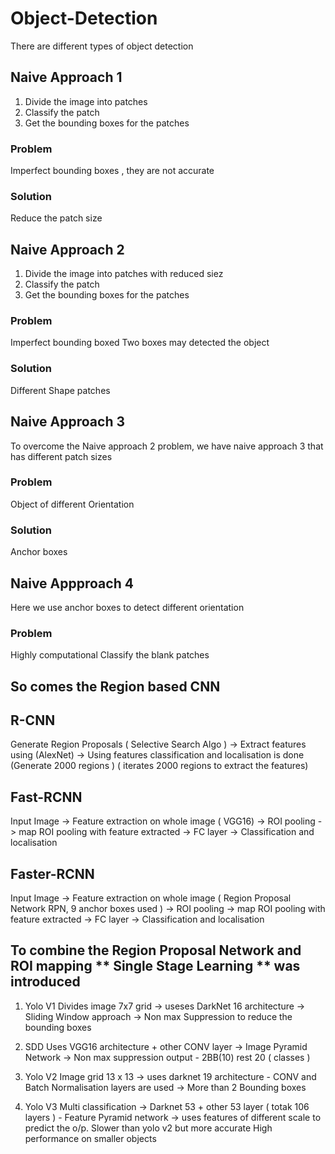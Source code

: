 # Object-Detection

There are different types of object detection 

## Naive Approach 1 
1. Divide the image into patches 
2. Classify the patch 
3. Get the bounding boxes for the patches 

  ### Problem 
  Imperfect bounding boxes , they are not accurate
  ### Solution 
  Reduce the patch size
  
## Naive Approach 2 
1. Divide the image into patches with reduced siez 
2. Classify the patch 
3. Get the bounding boxes for the patches 

### Problem
Imperfect bounding boxed 
Two boxes may detected the object
### Solution
Different Shape patches 

## Naive Approach 3 

To overcome the Naive approach 2 problem, we have naive approach 3 that has different patch sizes 

### Problem 
Object of different Orientation 
### Solution 
Anchor boxes 


## Naive Appproach 4

Here we use anchor boxes to detect different orientation 

### Problem 
Highly computational 
Classify the blank patches



## So comes the Region based CNN
## R-CNN

 Generate Region Proposals ( Selective Search Algo ) -> Extract features using (AlexNet) -> Using features classification and localisation is done
 (Generate 2000 regions )                                ( iterates 2000 regions to 
                                                            extract the features)

## Fast-RCNN 

Input Image -> Feature extraction on whole image ( VGG16) -> ROI pooling -> map ROI pooling with feature extracted -> FC layer -> Classification and localisation 

## Faster-RCNN
Input Image -> Feature extraction on whole image ( Region Proposal Network RPN, 9 anchor boxes used ) -> ROI pooling -> map ROI pooling with feature extracted -> FC layer -> Classification and localisation 



## To combine the Region Proposal Network and ROI mapping  ** Single Stage Learning ** was introduced 
1) Yolo V1 
   Divides image 7x7 grid -> useses DarkNet 16 architecture -> Sliding Window approach -> Non max Suppression to reduce the bounding boxes 
  
2) SDD 
   Uses VGG16 architecture  + other CONV layer ->  Image Pyramid Network ->  Non max suppression
   output - 2BB(10) rest 20 ( classes ) 
3) Yolo V2 
Image grid 13 x 13 -> uses darknet 19 architecture - CONV and Batch Normalisation layers are used -> More than 2 Bounding boxes
4) Yolo V3 
Multi classification -> Darknet 53 + other 53 layer ( totak 106  layers ) - Feature Pyramid network -> uses features of different scale to predict the o/p.
Slower than yolo v2 but more accurate 
High performance on smaller objects

